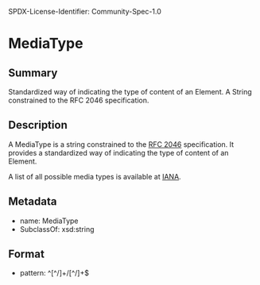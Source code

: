 SPDX-License-Identifier: Community-Spec-1.0

# MediaType

## Summary

Standardized way of indicating the type of content of an Element. A String constrained to the RFC 2046 specification.

## Description

A MediaType is a string constrained to the [RFC 2046](https://www.ietf.org/rfc/rfc2046.txt) specification. It provides a standardized
way of indicating the type of content of an Element.

A list of all possible media types is available at
[IANA](https://www.iana.org/assignments/media-types/media-types.xhtml).

## Metadata

- name: MediaType
- SubclassOf: xsd:string

## Format

- pattern: ^[^\/]+\/[^\/]+$
